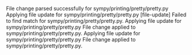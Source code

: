 File change parsed successfully for sympy/printing/pretty/pretty.py
Applying file update for sympy/printing/pretty/pretty.py
[file-update] Failed to find match for sympy/printing/pretty/pretty.py.
Applying file update for sympy/printing/pretty/pretty.py
File change applied to sympy/printing/pretty/pretty.py.
Applying file update for sympy/printing/pretty/pretty.py
File change applied to sympy/printing/pretty/pretty.py.
